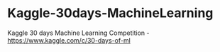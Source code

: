 # Kaggle-30days-MachineLearning
Kaggle 30 days Machine Learning Competition - https://www.kaggle.com/c/30-days-of-ml
